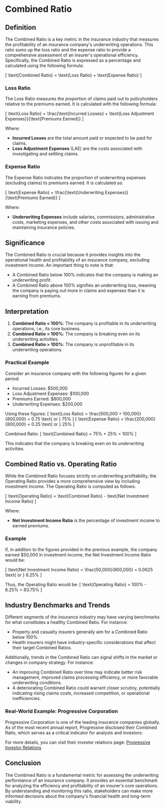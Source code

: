 # Combined Ratio

## Definition
The Combined Ratio is a key metric in the insurance industry that measures the profitability of an insurance company's underwriting operations. This ratio sums up the loss ratio and the expense ratio to provide a comprehensive assessment of an insurer's operational efficiency. Specifically, the Combined Ratio is expressed as a percentage and calculated using the following formula:

\[ \text{Combined Ratio} = \text{Loss Ratio} + \text{Expense Ratio} \]

### Loss Ratio
The Loss Ratio measures the proportion of claims paid out to policyholders relative to the premiums earned. It is calculated with the following formula:

\[ \text{Loss Ratio} = \frac{\text{Incurred Losses} + \text{Loss Adjustment Expenses}}{\text{Premiums Earned}} \]

Where:
- **Incurred Losses** are the total amount paid or expected to be paid for claims.
- **Loss Adjustment Expenses** (LAE) are the costs associated with investigating and settling claims.

### Expense Ratio
The Expense Ratio indicates the proportion of underwriting expenses (excluding claims) to premiums earned. It is calculated as:

\[ \text{Expense Ratio} = \frac{\text{Underwriting Expenses}}{\text{Premiums Earned}} \]

Where:
- **Underwriting Expenses** include salaries, commissions, administrative costs, marketing expenses, and other costs associated with issuing and maintaining insurance policies.

## Significance
The Combined Ratio is crucial because it provides insights into the operational health and profitability of an insurance company, excluding investment income. An important thing to note is that:
- A Combined Ratio below 100% indicates that the company is making an underwriting profit.
- A Combined Ratio above 100% signifies an underwriting loss, meaning the company is paying out more in claims and expenses than it is earning from premiums.

## Interpretation
1. **Combined Ratio < 100%**: The company is profitable in its underwriting operations, i.e., its core business.
2. **Combined Ratio = 100%**: The company is breaking even on its underwriting activities.
3. **Combined Ratio > 100%**: The company is unprofitable in its underwriting operations.

### Practical Example
Consider an insurance company with the following figures for a given period:
- Incurred Losses: \$500,000
- Loss Adjustment Expenses: \$100,000
- Premiums Earned: \$800,000
- Underwriting Expenses: \$200,000

Using these figures:
\[ \text{Loss Ratio} = \frac{500,000 + 100,000}{800,000} = 0.75 \text{ or } 75\% \]
\[ \text{Expense Ratio} = \frac{200,000}{800,000} = 0.25 \text{ or } 25\% \]

Combined Ratio:
\[ \text{Combined Ratio} = 75\% + 25\% = 100\% \]

This indicates that the company is breaking even on its underwriting activities.

## Combined Ratio vs. Operating Ratio
While the Combined Ratio focuses strictly on underwriting profitability, the Operating Ratio provides a more comprehensive view by including investment income. The Operating Ratio is computed as follows:

\[ \text{Operating Ratio} = \text{Combined Ratio} - \text{Net Investment Income Ratio} \]

Where:
- **Net Investment Income Ratio** is the percentage of investment income to earned premiums.

### Example
If, in addition to the figures provided in the previous example, the company earned \$50,000 in investment income, the Net Investment Income Ratio would be:

\[ \text{Net Investment Income Ratio} = \frac{50,000}{800,000} = 0.0625 \text{ or } 6.25\% \]

Thus, the Operating Ratio would be:
\[ \text{Operating Ratio} = 100\% - 6.25\% = 93.75\% \]

## Industry Benchmarks and Trends
Different segments of the insurance industry may have varying benchmarks for what constitutes a healthy Combined Ratio. For instance:
- Property and casualty insurers generally aim for a Combined Ratio below 100%.
- Health insurers might have industry-specific considerations that affect their target Combined Ratios.

Additionally, trends in the Combined Ratio can signal shifts in the market or changes in company strategy. For instance:
- An improving Combined Ratio over time may indicate better risk management, improved claims processing efficiency, or more favorable underwriting conditions.
- A deteriorating Combined Ratio could warrant closer scrutiny, potentially indicating rising claims costs, increased competition, or operational inefficiencies.

### Real-World Example: Progressive Corporation
Progressive Corporation is one of the leading insurance companies globally. As of the most recent annual report, Progressive disclosed their Combined Ratio, which serves as a critical indicator for analysts and investors:

For more details, you can visit their investor relations page: [Progressive Investor Relations](https://investors.progressive.com)

## Conclusion
The Combined Ratio is a fundamental metric for assessing the underwriting performance of an insurance company. It provides an essential benchmark for analyzing the efficiency and profitability of an insurer's core operations. By understanding and monitoring this ratio, stakeholders can make more informed decisions about the company's financial health and long-term viability.
